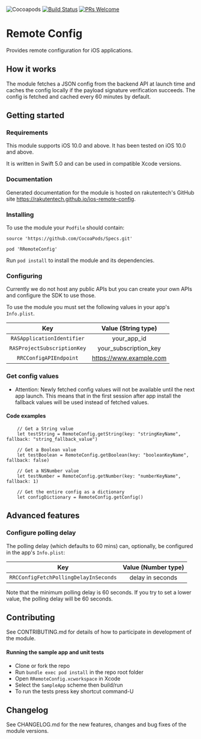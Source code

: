 ![Cocoapods](https://img.shields.io/cocoapods/v/RRemoteConfig)
[![Build Status](https://travis-ci.org/rakutentech/ios-remote-config.svg?branch=master)](https://travis-ci.org/rakutentech/ios-remote-config)
[![PRs Welcome](https://img.shields.io/badge/PRs-welcome-brightgreen.svg?style=flat-square)](http://makeapullrequest.com)


# Remote Config

Provides remote configuration for iOS applications.

## How it works

The module fetches a JSON config from the backend API at launch time and caches the config locally if the payload signature verification succeeds. The config is fetched and cached every 60 minutes by default.

## Getting started

### Requirements

This module supports iOS 10.0 and above. It has been tested on iOS 10.0 and above.

It is written in Swift 5.0 and can be used in compatible Xcode versions.

### Documentation

Generated documentation for the module is hosted on rakutentech's GitHub site https://rakutentech.github.io/ios-remote-config.

### Installing

To use the module your `Podfile` should contain:

    source 'https://github.com/CocoaPods/Specs.git'

    pod 'RRemoteConfig'

Run `pod install` to install the module and its dependencies.

### Configuring

Currently we do not host any public APIs but you can create your own APIs and configure the SDK to use those.

To use the module you must set the following values in your app's `Info.plist`.

| Key     | Value (String type)    |
| :---:   | :---:     |
| `RASApplicationIdentifier` | your_app_id |
| `RASProjectSubscriptionKey` | your_subscription_key |
| `RRCConfigAPIEndpoint` | https://www.example.com |

### Get config values

- Attention: Newly fetched config values will not be available until the next app launch. This means that in the first session after app install the fallback values will be used instead of fetched values.

#### Code examples

        // Get a String value
        let testString = RemoteConfig.getString(key: "stringKeyName", fallback: "string_fallback_value")

        // Get a Boolean value
        let testBoolean = RemoteConfig.getBoolean(key: "booleanKeyName", fallback: false)

        // Get a NSNumber value
        let testNumber = RemoteConfig.getNumber(key: "numberKeyName", fallback: 1)

        // Get the entire config as a dictionary
        let configDictionary = RemoteConfig.getConfig()

## Advanced features

### Configure polling delay
The polling delay (which defaults to 60 mins) can, optionally, be configured in the app's `Info.plist`:

| Key     | Value (Number type)    |
| :---:   | :---:     |
| `RRCConfigFetchPollingDelayInSeconds` | delay in seconds |

Note that the minimum polling delay is 60 seconds. If you try to set a lower value, the polling delay will be 60 seconds.

## Contributing

See CONTRIBUTING.md for details of how to participate in development of the module.

#### Running the sample app and unit tests

- Clone or fork the repo
- Run `bundle exec pod install` in the repo root folder
- Open `RRemoteConfig.xcworkspace` in Xcode
- Select the `SampleApp` scheme then build/run
- To run the tests press key shortcut command-U

## Changelog

See CHANGELOG.md for the new features, changes and bug fixes of the module versions.
